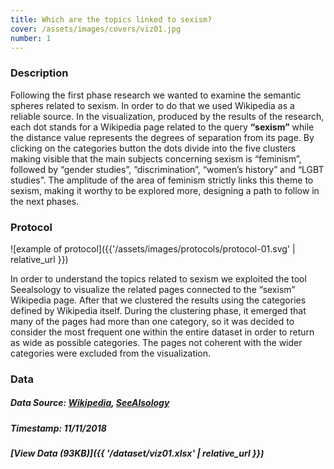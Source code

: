 ```yaml
---
title: Which are the topics linked to sexism?
cover: /assets/images/covers/viz01.jpg
number: 1
---
```

### Description
Following the first phase research we wanted to examine the semantic spheres related to sexism.
In order to do that we used Wikipedia as a reliable source. In the visualization, produced by the results of the research, each dot stands for a Wikipedia page related to the query **“sexism”** while the distance value represents the degrees of separation from its page. By clicking on the categories button the dots divide into the five clusters making visible that the main subjects concerning sexism is “feminism”, followed by “gender studies”, “discrimination”, “women’s history” and “LGBT studies”. The amplitude of the area of feminism strictly links this theme to sexism, making it worthy to be explored more, designing a path to follow in the next phases.

### Protocol
![example of protocol]({{'/assets/images/protocols/protocol-01.svg' | relative_url }})

In order to understand the topics related to sexism we exploited the tool Seealsology to visualize the related pages connected to the “sexism” Wikipedia page. After that we clustered the results using the categories defined by Wikipedia itself. During the clustering phase, it emerged that many of the pages had more than one category, so it was decided to consider the most frequent one within the entire dataset in order to return as wide as possible categories. The pages not coherent with the wider categories were excluded from the visualization.

### Data
##### Data Source: [Wikipedia](https://en.wikipedia.org), [SeeAlsology](http://tools.medialab.sciences-po.fr/seealsology/)
##### Timestamp: 11/11/2018
##### [View Data (93KB)]({{ '/dataset/viz01.xlsx' | relative_url }})